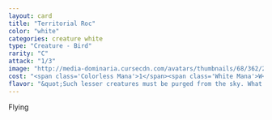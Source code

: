 ```yaml
---
layout: card
title: "Territorial Roc"
color: "white"
categories: creature white
type: "Creature - Bird"
rarity: "C"
attack: "1/3"
image: "http://media-dominaria.cursecdn.com/avatars/thumbnails/68/362/200/283/635618448974659119.png"
cost: "<span class='Colorless Mana'>1</span><span class='White Mana'>W</span>"
flavor: "&quot;Such lesser creatures must be purged from the sky. What use do they have but to help channel the lightning of our mighty dragonlord?&quot;"
---
```


Flying
